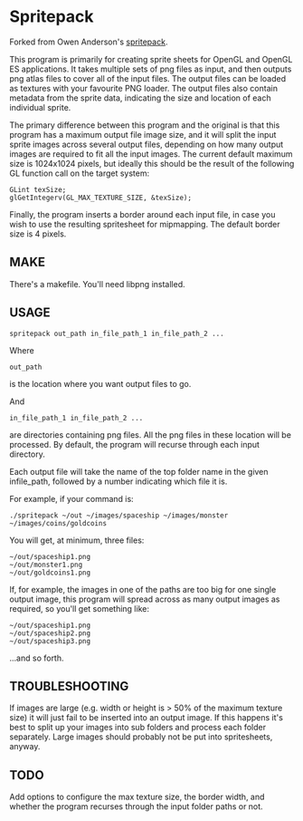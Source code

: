 # Spritepack

Forked from Owen Anderson's [spritepack](https://github.com/resistor/spritepack).

This program is primarily for creating sprite sheets for OpenGL and OpenGL ES applications.  It takes multiple sets of png files as input, and then outputs png atlas files to cover all of the input files.  The output files can be loaded as textures with your favourite PNG loader.  The output files also contain metadata from the sprite data, indicating the size and location of each individual sprite.

The primary difference between this program and the original is that this program has a maximum output file image size, and it will split the input sprite images across several output files, depending on how many output images are required to fit all the input images.  The current default maximum size is 1024x1024 pixels, but ideally this should be the result of the following GL function call on the target system:

    GLint texSize; 
    glGetIntegerv(GL_MAX_TEXTURE_SIZE, &texSize);

Finally, the program inserts a border around each input file, in case you wish to use the resulting spritesheet for mipmapping.  The default border size is 4 pixels.


## MAKE

There's a makefile.  You'll need libpng installed.


## USAGE

    spritepack out_path in_file_path_1 in_file_path_2 ...

Where

    out_path

is the location where you want output files to go.

And

    in_file_path_1 in_file_path_2 ... 

are directories containing png files.  All the png files in these location will be processed.  By default, the program will recurse through each input directory.

Each output file will take the name of the top folder name in the given infile_path, followed by a number indicating which file it is.

For example, if your command is:

    ./spritepack ~/out ~/images/spaceship ~/images/monster ~/images/coins/goldcoins

You will get, at minimum, three files:

    ~/out/spaceship1.png
    ~/out/monster1.png
    ~/out/goldcoins1.png

If, for example, the images in one of the paths are too big for one single output image, this program will spread across as many output images as required, so you'll get something like:

    ~/out/spaceship1.png
    ~/out/spaceship2.png
    ~/out/spaceship3.png

...and so forth.


## TROUBLESHOOTING

If images are large (e.g. width or height is > 50% of the maximum texture size) it will just fail to be inserted into an output image.  If this happens it's best to split up your images into sub folders and process each folder separately.  Large images should probably not be put into spritesheets, anyway.


## TODO

Add options to configure the max texture size, the border width, and whether the program recurses through the input folder paths or not.